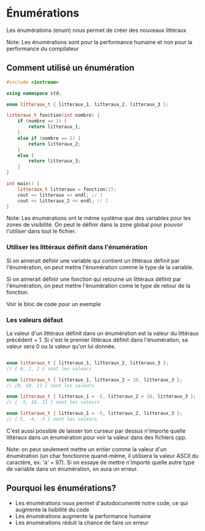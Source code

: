 # Énumérations
Les énumérations (enum) nous permet de créer des nouveaux littéraux

Note: Les énumérations sont pour la performance humaine et non pour la performance du compilateur

## Comment utilisé un énumération
```cpp
#include <iostream>

using namespace std;

enum litteraux_t { litteraux_1, litteraux_2, litteraux_3 }; 

litteraux_t fonction(int nombre) {
    if (nombre == 1) {
        return litteraux_1;
    }
    else if (nombre == 2) {
        return litteraux_2;
    }
    else {
        return litteraux_3;
    }
}

int main() {
    litteraux_t litteraux = fonction(2);
    cout << litteraux << endl; // 1
    cout << litteraux_2 << endl; // 1
}
```

Note: Les énumérations ont le même système que des variables pour les zones de visibilité. On peut le définir dans la zone global pour pouvoir l'utiliser dans tout le fichier.

### Utiliser les littéraux définit dans l'énumération
Si on aimerait définir une variable qui contient un littéraux définit par l'énumération, on peut mettre l'énumération comme le type de la variable. 

Si on aimerait définir une fonction qui retourne un littéraux définit par l'énumération, on peut mettre l'énumération come le type de retour de la fonction.

Voir le bloc de code pour un exemple

### Les valeurs défaut
La valeur d'un littéraux définit dans un énumération est la valeur du littéraux précédent + 1. Si c'est le premier littéraux définit dans l'énumération, sa valeur sera 0 ou la valeur qu'on lui donnée.

```cpp

enum litteraux_t { litteraux_1, litteraux_2, litteraux_3 };
// { 0, 1, 2 } sont les valeurs

enum litteraux_t { litteraux_1, litteraux_2 = 10, litteraux_3 };
// {0, 10, 11 } sont les valeurs

enum litteraux_t { litteraux_1 = -5, litteraux_2 = 10, litteraux_3 };
// { -5, 10, 11 } sont les valeurs

enum litteraux_t { litteraux_1 = -5, litteraux_2, litteraux_3 };
// {-5, -4, -3 } sont les valeurs
```

C'est aussi possible de laisser ton curseur par dessus n'importe quelle littéraux dans un énumération pour voir la valeur dans des fichiers cpp.

Note: on peut seulement mettre un entier comme la valeur d'un énumération (un char fonctionne quand-même, il utilisera la valeur ASCII du caractère, ex: 'a' = 97). Si on essaye de mettre n'importe quelle autre type de variable dans un énumération, on aura un erreur.

## Pourquoi les énumérations?
- Les énumérations nous permet d'autodocumenté notre code, ce qui augmente la lisibilité du code
- Les énumérations augmente la performance humaine
- Les énumérations réduit la chance de faire un erreur